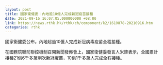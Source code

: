 ```yaml
---
layout: post
title: 國家衛健委：內地逾10億人完成新冠疫苗接種
date: 2021-09-16 16:07:05.000000000 +08:00
link: https://news.rthk.hk/rthk/ch/component/k2/1610878-20210916.htm
categories: rthk
---
```


國家衛健委公布，內地超過10億人完成新冠病毒疫苗全程接種。

在國務院聯防聯控機制召開新聞發佈會上，國家衛健委發言人米鋒表示，全國累計接種21億6千多萬劑次新冠疫苗，10億1千多萬人完成全程接種。

　
